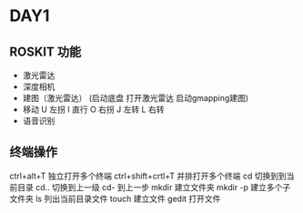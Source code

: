 # DAY1 

## ROSKIT 功能
* 激光雷达
* 深度相机
* 建图（激光雷达） (启动底盘 打开激光雷达 启动gmapping建图)
* 移动
U 左拐  I 直行  O 右拐  J 左转  L 右转
* 语音识别



## 终端操作
ctrl+alt+T 独立打开多个终端
ctrl+shift+crtl+T  并排打开多个终端
cd 切换到到当前目录    cd.. 切换到上一级     cd- 到上一步
mkdir 建立文件夹     mkdir -p 建立多个子文件夹
ls 列出当前目录文件
touch 建立文件
gedit 打开文件



